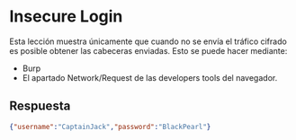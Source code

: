 # Insecure Login
Esta lección muestra únicamente que cuando no se envía el tráfico cifrado es posible obtener las cabeceras enviadas. Esto se puede hacer mediante:
+ Burp
+ El apartado Network/Request de las developers tools del navegador.

## Respuesta
```json
{"username":"CaptainJack","password":"BlackPearl"}
```